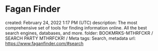# Fagan Finder

created: February 24, 2022 1:17 PM (UTC)
description: The most comprehensive set of tools for finding information online. All the best search engines, databases, and more.
folder: BOOKMRKS-MTHRFCKR / SEARCH PARTY MTHRFCKR! / Meta
tags: Search, metadata
url: https://www.faganfinder.com/#search